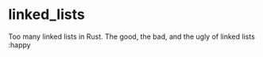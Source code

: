# linked_lists

Too many linked lists in Rust. The good, the bad, and the ugly of linked lists :happy 
